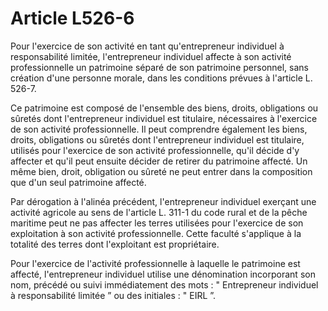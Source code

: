# Article L526-6

Pour l'exercice de son activité en tant qu'entrepreneur individuel à responsabilité limitée, l'entrepreneur individuel affecte à son activité professionnelle un patrimoine séparé de son patrimoine personnel, sans création d'une personne morale, dans les conditions prévues à l'article L. 526-7.

Ce patrimoine est composé de l'ensemble des biens, droits, obligations ou sûretés dont l'entrepreneur individuel est titulaire, nécessaires à l'exercice de son activité professionnelle. Il peut comprendre également les biens, droits, obligations ou sûretés dont l'entrepreneur individuel est titulaire, utilisés pour l'exercice de son activité professionnelle, qu'il décide d'y affecter et qu'il peut ensuite décider de retirer du patrimoine affecté. Un même bien, droit, obligation ou sûreté ne peut entrer dans la composition que d'un seul patrimoine affecté.

Par dérogation à l'alinéa précédent, l'entrepreneur individuel exerçant une activité agricole au sens de l'article L. 311-1 du code rural et de la pêche maritime peut ne pas affecter les terres utilisées pour l'exercice de son exploitation à son activité professionnelle. Cette faculté s'applique à la totalité des terres dont l'exploitant est propriétaire.

Pour l'exercice de l'activité professionnelle à laquelle le patrimoine est affecté, l'entrepreneur individuel utilise une dénomination incorporant son nom, précédé ou suivi immédiatement des mots : " Entrepreneur individuel à responsabilité limitée ” ou des initiales : " EIRL ”.
